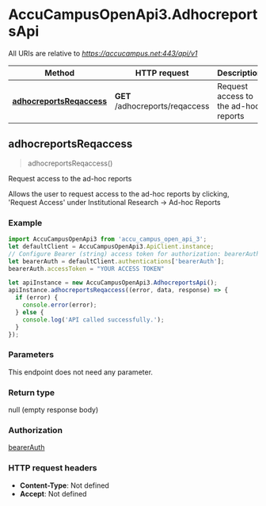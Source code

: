 # AccuCampusOpenApi3.AdhocreportsApi

All URIs are relative to *https://accucampus.net:443/api/v1*

Method | HTTP request | Description
------------- | ------------- | -------------
[**adhocreportsReqaccess**](AdhocreportsApi.md#adhocreportsReqaccess) | **GET** /adhocreports/reqaccess | Request access to the ad-hoc reports



## adhocreportsReqaccess

> adhocreportsReqaccess()

Request access to the ad-hoc reports

Allows the user to request access to the ad-hoc reports by clicking, &#39;Request Access&#39; under Institutional Research -&gt; Ad-hoc Reports

### Example

```javascript
import AccuCampusOpenApi3 from 'accu_campus_open_api_3';
let defaultClient = AccuCampusOpenApi3.ApiClient.instance;
// Configure Bearer (string) access token for authorization: bearerAuth
let bearerAuth = defaultClient.authentications['bearerAuth'];
bearerAuth.accessToken = "YOUR ACCESS TOKEN"

let apiInstance = new AccuCampusOpenApi3.AdhocreportsApi();
apiInstance.adhocreportsReqaccess((error, data, response) => {
  if (error) {
    console.error(error);
  } else {
    console.log('API called successfully.');
  }
});
```

### Parameters

This endpoint does not need any parameter.

### Return type

null (empty response body)

### Authorization

[bearerAuth](../README.md#bearerAuth)

### HTTP request headers

- **Content-Type**: Not defined
- **Accept**: Not defined

